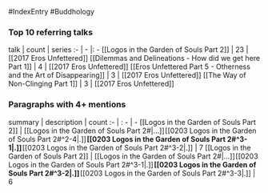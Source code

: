 #IndexEntry #Buddhology

### Top 10 referring talks
talk | count | series
:- | - |: -
[[Logos in the Garden of Souls Part 2]] | 23 | [[2017 Eros Unfettered]]
[[Dilemmas and Delineations - How did we get here Part 1]] | 4 | [[2017 Eros Unfettered]]
[[Eros Unfettered Part 5 - Otherness and the Art of Disappearing]] | 3 | [[2017 Eros Unfettered]]
[[The Way of Non-Clinging Part 1]] | 3 | [[2017 Eros Unfettered]]

### Paragraphs with 4+ mentions
summary | description | count
:- | : - | -
[[Logos in the Garden of Souls Part 2]] | [[Logos in the Garden of Souls Part 2#\|...]] [[0203 Logos in the Garden of Souls Part 2#^2-4\|.]] **[[0203 Logos in the Garden of Souls Part 2#^3-1\|.]]** [[0203 Logos in the Garden of Souls Part 2#^3-2\|.]] | 7
[[Logos in the Garden of Souls Part 2]] | [[Logos in the Garden of Souls Part 2#\|...]] [[0203 Logos in the Garden of Souls Part 2#^3-1\|.]] **[[0203 Logos in the Garden of Souls Part 2#^3-2\|.]]** [[0203 Logos in the Garden of Souls Part 2#^3-3\|.]] | 6

